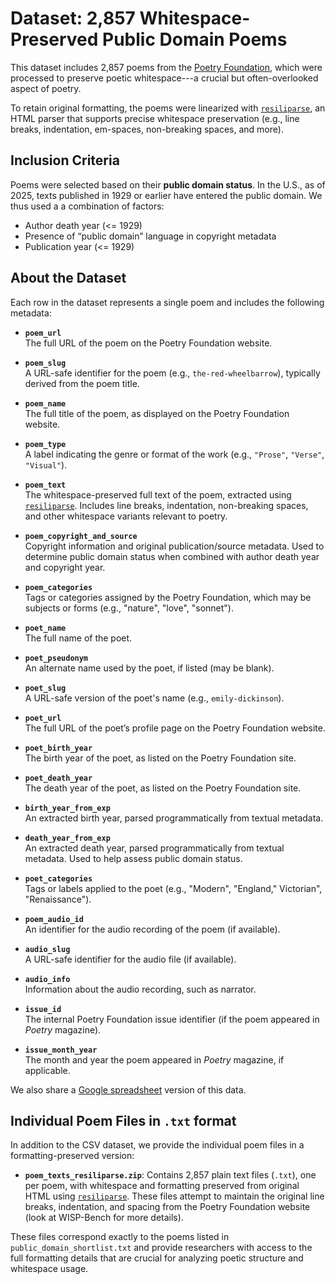 # Dataset: 2,857 Whitespace-Preserved Public Domain Poems

This dataset includes 2,857 poems from the [Poetry Foundation](https://www.poetryfoundation.org/), which were processed to preserve poetic whitespace---a crucial but often-overlooked aspect of poetry.

To retain original formatting, the poems were linearized with [`resiliparse`](https://resiliparse.chatnoir.eu/en/stable/), an HTML parser that supports precise whitespace preservation (e.g., line breaks, indentation, em-spaces, non-breaking spaces, and more).

## Inclusion Criteria

Poems were selected based on their **public domain status**. In the U.S., as of 2025, texts published in 1929 or earlier have entered the public domain. We thus used a a combination of factors:
- Author death year (<= 1929)
- Presence of “public domain” language in copyright metadata
- Publication year (<= 1929)

## About the Dataset

Each row in the dataset represents a single poem and includes the following metadata:

- **`poem_url`**  
  The full URL of the poem on the Poetry Foundation website.

- **`poem_slug`**  
  A URL-safe identifier for the poem (e.g., `the-red-wheelbarrow`), typically derived from the poem title.

- **`poem_name`**  
  The full title of the poem, as displayed on the Poetry Foundation website.

- **`poem_type`**  
  A label indicating the genre or format of the work (e.g., `"Prose"`, `"Verse"`, `"Visual"`).

- **`poem_text`**  
  The whitespace-preserved full text of the poem, extracted using [`resiliparse`](https://resiliparse.chatnoir.eu/en/stable/). Includes line breaks, indentation, non-breaking spaces, and other whitespace variants relevant to poetry.

- **`poem_copyright_and_source`**  
  Copyright information and original publication/source metadata. Used to determine public domain status when combined with author death year and copyright year.

- **`poem_categories`**  
  Tags or categories assigned by the Poetry Foundation, which may be subjects or forms (e.g., "nature", "love", "sonnet").

- **`poet_name`**  
  The full name of the poet.

- **`poet_pseudonym`**  
  An alternate name used by the poet, if listed (may be blank).

- **`poet_slug`**  
  A URL-safe version of the poet's name (e.g., `emily-dickinson`).

- **`poet_url`**  
  The full URL of the poet’s profile page on the Poetry Foundation website.

- **`poet_birth_year`**  
  The birth year of the poet, as listed on the Poetry Foundation site.

- **`poet_death_year`**  
  The death year of the poet, as listed on the Poetry Foundation site.

- **`birth_year_from_exp`**  
  An extracted birth year, parsed programmatically from textual metadata.

- **`death_year_from_exp`**  
  An extracted death year, parsed programmatically from textual metadata. Used to help assess public domain status.

- **`poet_categories`**  
  Tags or labels applied to the poet (e.g., "Modern", "England," Victorian", "Renaissance").

- **`poem_audio_id`**  
  An identifier for the audio recording of the poem (if available).

- **`audio_slug`**  
  A URL-safe identifier for the audio file (if available).

- **`audio_info`**  
  Information about the audio recording, such as narrator.

- **`issue_id`**  
  The internal Poetry Foundation issue identifier (if the poem appeared in *Poetry* magazine).

- **`issue_month_year`**  
  The month and year the poem appeared in *Poetry* magazine, if applicable.


We also share a [Google spreadsheet](https://docs.google.com/spreadsheets/d/1mr6J3EJKkhMU-u__WbzTftUzLuTgz9lhu5S4uGL7Lcs/edit?usp=sharing) version of this data.

## Individual Poem Files in `.txt` format

In addition to the CSV dataset, we provide the individual poem files in a formatting-preserved version:

- **`poem_texts_resiliparse.zip`**: Contains 2,857 plain text files (`.txt`), one per poem, with whitespace and formatting preserved from original HTML using [`resiliparse`](https://resiliparse.chatnoir.eu/en/stable/). These files attempt to maintain the original line breaks, indentation, and spacing from the Poetry Foundation website (look at WISP-Bench for more details).

These files correspond exactly to the poems listed in `public_domain_shortlist.txt` and provide researchers with access to the full formatting details that are crucial for analyzing poetic structure and whitespace usage.